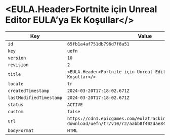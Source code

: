 # <EULA.Header>Fortnite için Unreal Editor EULA’ya Ek Koşullar</>

| Key | Value |
| --- | ----- |
| `id` | `65fb1a4af751db796d7f8a51` |
| `key` | `uefn` |
| `version` | `10` |
| `revision` | `2` |
| `title` | `<EULA.Header>Fortnite için Unreal Editor EULA’ya Ek Koşullar</>` |
| `locale` | `tr` |
| `createdTimestamp` | `2024-03-20T17:18:02.671Z` |
| `lastModifiedTimestamp` | `2024-03-20T17:18:02.671Z` |
| `status` | `ACTIVE` |
| `custom` | `false` |
| `url` | `https://cdn1.epicgames.com/eulatracking-download/uefn/tr/v10/r2/aabb8f402dae8423fe3f29b2ec407779.pdf` |
| `bodyFormat` | `HTML` |
